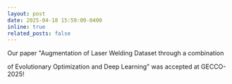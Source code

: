 ```yaml
---
layout: post
date: 2025-04-18 15:59:00-0400
inline: true
related_posts: false
---
```


Our paper "Augmentation of Laser Welding Dataset through a combination

of Evolutionary Optimization and Deep Learning" was accepted at GECCO-2025!
